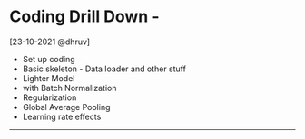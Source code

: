 # Coding Drill Down - 
[23-10-2021 @dhruv]
* Set up coding 
* Basic skeleton - Data loader and other stuff
* Lighter Model
* with Batch Normalization
* Regularization 
* Global Average Pooling 
* Learning rate effects  

-------
